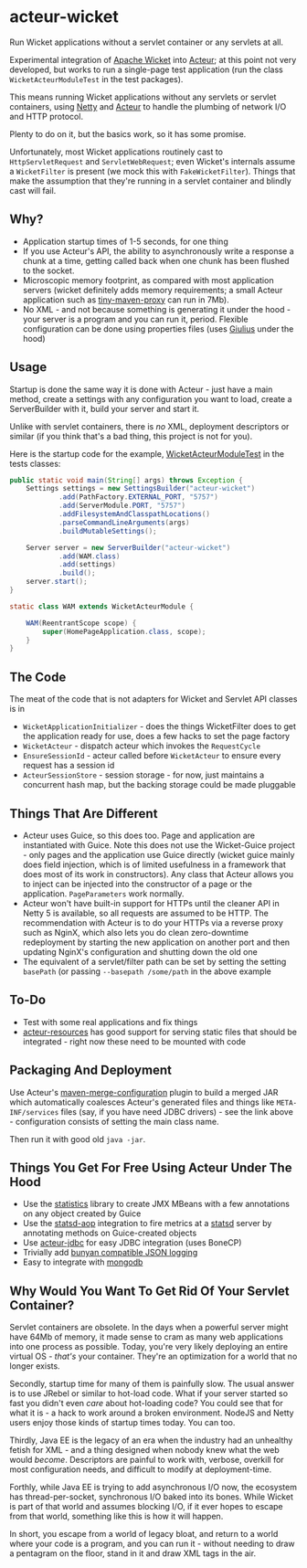 acteur-wicket
=============

Run Wicket applications without a servlet container or any servlets at all.

Experimental integration of [Apache Wicket](http://wicket.apache.org) into 
[Acteur](http://timboudreau.com/blog/updatedActeur/read);  at this point not very
developed, but works to run a single-page test application
(run the class `WicketActeurModuleTest` in the test packages).

This means running Wicket applications without any servlets or servlet containers,
using [Netty](http://netty.io) and [Acteur](http://timboudreau.com/blog/updatedActeur/read)
to handle the plumbing of network I/O and HTTP protocol.

Plenty to do on it, but the basics work, so it has some promise.

Unfortunately, most Wicket applications routinely cast to `HttpServletRequest`
and `ServletWebRequest`;  even Wicket's internals assume a `WicketFilter` is
present (we mock this with `FakeWicketFilter`).  Things that make the assumption
that they're running in a servlet container and blindly cast will fail.


Why?
----

 * Application startup times of 1-5 seconds, for one thing
 * If you use Acteur's API, the ability to asynchronously write a response a chunk at a time, getting called
back when one chunk has been flushed to the socket.
 * Microscopic memory footprint, as compared with most application servers
(wicket definitely adds memory requirements;  a small Acteur application such
as [tiny-maven-proxy](https://github.com/timboudreau/tiny-maven-proxy) can run
in 7Mb).
 * No XML - and not because something is generating it under the hood - your
server is a program and you can run it, period.  Flexible configuration can be
done using properties files (uses [Giulius](https://github.com/timboudreau/giulius) under the hood)


Usage
-----

Startup is done the same way it is done with Acteur - just have a main method,
create a settings with any configuration you want to load, create a ServerBuilder
with it, build your server and start it.

Unlike with servlet containers, there is *no* XML, deployment descriptors
or similar (if you think that's a bad thing, this project is not for you).

Here is the startup code for the example, 
[WicketActeurModuleTest](https://github.com/timboudreau/acteur-wicket/blob/master/acteur-wicket/src/test/java/com/mastfrog/acteur/wicket/WicketActeurModuleTest.java#L42) in the
tests classes:

```java
public static void main(String[] args) throws Exception {
    Settings settings = new SettingsBuilder("acteur-wicket")
            .add(PathFactory.EXTERNAL_PORT, "5757")
            .add(ServerModule.PORT, "5757")
            .addFilesystemAndClasspathLocations()
            .parseCommandLineArguments(args)
            .buildMutableSettings();

    Server server = new ServerBuilder("acteur-wicket")
            .add(WAM.class)
            .add(settings)
            .build();
    server.start();
}

static class WAM extends WicketActeurModule {

    WAM(ReentrantScope scope) {
        super(HomePageApplication.class, scope);
    }
}
```


The Code
--------

The meat of the code that is not adapters for Wicket and Servlet API classes is in

 * `WicketApplicationInitializer` - does the things WicketFilter does to get
the application ready for use, does a few hacks to set the page factory
 * `WicketActeur` - dispatch acteur which invokes the `RequestCycle`
 * `EnsureSessionId` - acteur called before `WicketActeur` to ensure every request has a session id
 * `ActeurSessionStore` - session storage - for now, just maintains a concurrent hash map, but the backing
storage could be made pluggable


Things That Are Different
-------------------------

 * Acteur uses Guice, so this does too.  Page and application are instantiated with Guice.  Note
this does not use the Wicket-Guice project - only pages and the application use Guice directly
(wicket guice mainly does field injection, which is of limited usefulness in a framework that does
most of its work in constructors).  Any class that Acteur allows you to inject can be injected
into the constructor of a page or the application.  `PageParameters` work normally.
 * Acteur won't have built-in support for HTTPs until the cleaner API in Netty 5 is available, so
all requests are assumed to be HTTP.  The recommendation with Acteur is to do your HTTPs via a
reverse proxy such as NginX, which also lets you do clean zero-downtime redeployment by starting
the new application on another port and then updating NginX's configuration and shutting down the
old one
 * The equivalent of a servlet/filter path can be set by setting the setting `basePath` (or passing
`--basepath /some/path` in the above example


To-Do
-----

 * Test with some real applications and fix things
 * [acteur-resources](https://github.com/timboudreau/acteur/tree/master/acteur-resources) has good 
support for serving static files that should be integrated - right now these need to be mounted with code


Packaging And Deployment
------------------------

Use Acteur's [maven-merge-configuration](https://github.com/timboudreau/tiny-maven-proxy/blob/master/pom.xml#L103)
plugin to build a merged JAR which automatically coalesces Acteur's generated files and things like
`META-INF/services` files (say, if you have need JDBC drivers) - see the link above - configuration consists
of setting the main class name.

Then run it with good old `java -jar`.


Things You Get For Free Using Acteur Under The Hood
---------------------------------------------------

 * Use the [statistics](https://github.com/timboudreau/giulius-web/tree/master/statistics) library to create
JMX MBeans with a few annotations on any object created by Guice
 * Use the [statsd-aop](https://github.com/timboudreau/giulius-web/tree/master/statsd-aop) integration to
fire metrics at a [statsd](https://github.com/etsy/statsd/) server by annotating methods on Guice-created objects
 * Use [acteur-jdbc](https://github.com/timboudreau/acteur/tree/master/acteur-jdbc) for easy JDBC integration (uses BoneCP)
 * Trivially add [bunyan compatible JSON logging](https://github.com/timboudreau/bunyan-java)
 * Easy to integrate with [mongodb](https://github.com/timboudreau/acteur/tree/master/acteur-mongo)


Why Would You Want To Get Rid Of Your Servlet Container?
--------------------------------------------------------

Servlet containers are obsolete.  In the days when a powerful server might have 64Mb of memory, it made sense
to cram as many web applications into one process as possible.  Today, you're very likely deploying an entire
virtual OS - *that's* your container.  They're an optimization for a world that no longer exists.

Secondly, startup time for many of them is painfully slow.  The usual answer is to use JRebel or similar to
hot-load code.  What if your server started so fast you didn't even *care* about hot-loading code?  You could
see that for what it is - a hack to work around a broken environment.  NodeJS and Netty users enjoy those kinds
of startup times today.  You can too.

Thirdly, Java EE is the legacy of an era when the industry had an unhealthy fetish for XML - and a thing
designed when nobody knew what the web would *become*.  Descriptors are
painful to work with, verbose, overkill for most configuration needs, and difficult to modify at deployment-time.

Forthly, while Java EE is trying to add asynchronous I/O now, the ecosystem has thread-per-socket, synchronous I/O
baked into its bones.  While Wicket is part of that world and assumes blocking I/O, if it ever hopes to escape
from that world, something like this is how it will happen.

In short, you escape from a world of legacy bloat, and return to a world where your code is a program, and you
can run it - without needing to draw a pentagram on the floor, stand in it and draw XML tags in the air.
